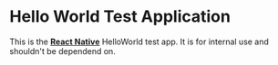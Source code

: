 # Hello World Test Application

This is the [**React Native**](https://reactnative.dev) HelloWorld test app. It is for internal use and shouldn't be dependend on.
